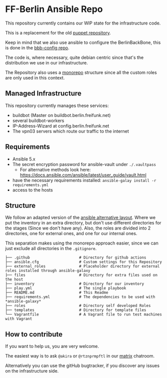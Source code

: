 # FF-Berlin Ansible Repo

This repository currently contains our WIP state for the infrastructure code.

This is a replacement for the old [puppet repository](https://github.com/freifunk-berlin/puppet).

Keep in mind that we also use ansible to configure the BerlinBackBone, this is done in the [bbb-config repo](https://github.com/freifunk-berlin/bbb-configs).



The code is, where necessary, quite debian centric since that's the distribution we use in our infrastructure.

The Repository also uses a [monorepo](https://en.wikipedia.org/wiki/Monorepo) structure since all the custom roles are only used in this context. 


## Managed Infrastructure

This repository currently manages these services:
- buildbot (Master on buildbot.berlin.freifunk.net)
- several buildbot-workers
- IP-Address-Wizard at config.berlin.freifunk.net
- The vpn03 servers which route our traffic to the internet



## Requirements
- Ansible 5.x
- The secret encryption password for ansible-vault under `./.vaultpass` 
  - For alternative methods look here: https://docs.ansible.com/ansible/latest/user_guide/vault.html
- have the necessary requirements installed: `ansible-galay install -r requirements.yml` 
- access to the hosts

## Structure

We follow an adapted version of the [ansible alternative layout](https://docs.ansible.com/ansible/2.8/user_guide/playbooks_best_practices.html#alternative-directory-layout).
Where we put the inventory in an extra directory, but don't use different directories for the stages (Since we don't have any).
Also, the roles are divided into 2 directories, one for external ones, and one for our internal ones.

This separation makes using the monorepo approach easier, since we can just exclude all directories in the `.gitignore`.

```
├── .github                      # Directory for github actions
├── ansible.cfg                  # Custom settings for this Repository
├── external_roles               # Placeholder directory for external roles installed through ansible-galaxy 
├── files                        # Directory for extra files used on the host
├── inventory                    # Directory for our inventory
├── play.yml                     # The single playbook
├── README.md                    # This Readme
├── requirements.yml             # The dependencies to be used with *ansible-galaxy*
├── roles                        # Directory self developed Roles
├── templates                    # Directory for template files
└── Vagrantfile                  # A Vagrant file to run test machines with Vagrant
```


## How to contribute

If you want to help us, you are very welcome.

The easiest way is to ask `@akira` or `@rtznprmpftl` in our [matrix](https://app.element.io/#/room/#berlin.freifunk.net:matrix.org) chatroom.

Alternatively you can use the gitHub bugtracker, if you discover any issues on the infrastructure side.
